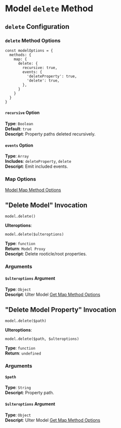 # Model `delete` Method
## `delete` Configuration
### `delete` Method Options
```
const modelOptions = {
  methods: {
    map: {
      delete: {
        recursive: true,
        events: {
          'deleteProperty': true,
          'delete': true,
        },
      }
    }
  }
}
```
#### `recursive` Option
**Type**: `Boolean`  
**Default**: `true`  
**Descript**: Property paths deleted recursively. 
#### `events` Option
**Type**: `Array`  
**Includes**: `deleteProperty`, `delete`  
**Descript**: Emit included events.  
### Map Options
[Model Map Method Options](../index.md#path-options)

## "Delete Model" Invocation
```
model.delete()
```
**Ulteroptions**:  
```
model.delete($ulteroptions)
```
**Type**: `function`  
**Return**: `Model Proxy`  
**Descript**: Delete rooticle/root properties.  
### Arguments
#### `$ulteroptions` Argument
**Type**: `Object`  
**Descript**: Ulter Model [Get Map Method Options](#get-method-options)

## "Delete Model Property" Invocation
```
model.delete($path)
```
**Ulteroptions**:  
```
model.delete($path, $ulteroptions)
```
**Type**: `function`  
**Return**: `undefined`  

### Arguments
#### `$path`
**Type**: `String`  
**Descript**: Property path. 
#### `$ulteroptions` Argument
**Type**: `Object`  
**Descript**: Ulter Model [Get Map Method Options](#get-method-options)
